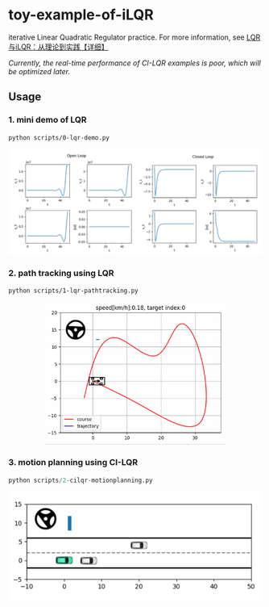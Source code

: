 # toy-example-of-iLQR
iterative Linear Quadratic Regulator practice. For more information, see [LQR与iLQR：从理论到实践【详细】](https://zhuanlan.zhihu.com/p/715102938)

*Currently, the real-time performance of CI-LQR examples is poor, which will be optimized later.*

## Usage

### 1. mini demo of LQR

```shell
python scripts/0-lqr-demo.py
```
<div align=center>
  <tr>
    <td><img src="./images/mini-lqr.png" width="640"/></a></td>
  </tr>
</div>

### 2. path tracking using LQR

```
python scripts/1-lqr-pathtracking.py
```

<div align=center>
  <tr>
    <td><img src="./images/lqr-pathtracking.gif" width="360"/></a></td>
  </tr>
</div>

### 3. motion planning using CI-LQR

```python
python scripts/2-cilqr-motionplanning.py
```
<div align=center>
  <tr>
    <td><img src="./images/cilqr-motionplanning.gif" width="520"/></a></td>
  </tr>
</div>
